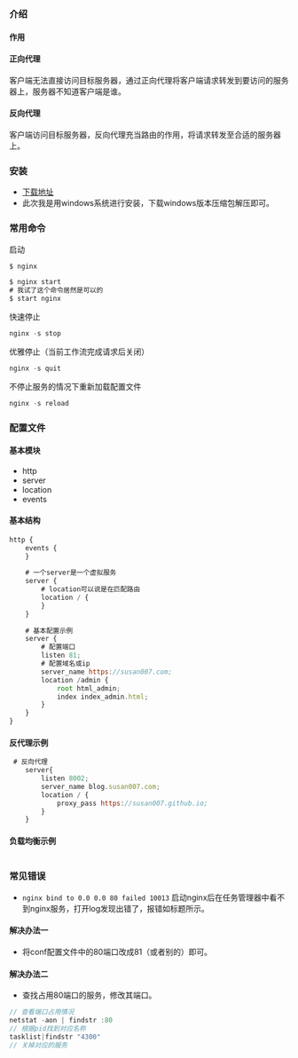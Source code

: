### 介绍
#### 作用

#### 正向代理
客户端无法直接访问目标服务器，通过正向代理将客户端请求转发到要访问的服务器上，服务器不知道客户端是谁。

#### 反向代理
客户端访问目标服务器，反向代理充当路由的作用，将请求转发至合适的服务器上。

### 安装
* [下载地址](https://nginx.org/en/download.html)
* 此次我是用windows系统进行安装，下载windows版本压缩包解压即可。

### 常用命令
启动

```js
$ nginx

$ nginx start
# 我试了这个命令居然是可以的
$ start nginx
```
快速停止
```js
nginx -s stop
```
优雅停止（当前工作流完成请求后关闭）
```js
nginx -s quit
```
不停止服务的情况下重新加载配置文件
```js
nginx -s reload
```

### 配置文件
#### 基本模块

* http
* server
* location
* events

#### 基本结构
```js
http {
    events {
    }
    
    # 一个server是一个虚拟服务
    server {
        # location可以说是在匹配路由
        location / {
        }
    }
    
    # 基本配置示例
    server {
        # 配置端口
        listen 81;
        # 配置域名或ip
        server_name https://susan007.com;
        location /admin {
            root html_admin;
            index index_admin.html;
        }
    }
}
```
#### 反代理示例
```js
 # 反向代理
    server{
        listen 8002;
        server_name blog.susan007.com;
        location / {
            proxy_pass https://susan007.github.io;
        }
    }
```
#### 负载均衡示例
```js

```

### 常见错误
* `nginx bind to 0.0 0.0 80 failed 10013`
启动nginx后在任务管理器中看不到nginx服务，打开log发现出错了，报错如标题所示。

#### 解决办法一
* 将conf配置文件中的80端口改成81（或者别的）即可。
#### 解决办法二
* 查找占用80端口的服务，修改其端口。
```js
// 查看端口占用情况
netstat -aon | findstr :80 
// 根据pid找到对应名称
tasklist|findstr "4300"
// 关掉对应的服务
```
